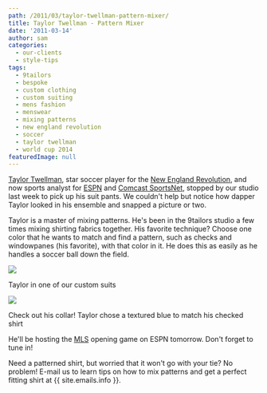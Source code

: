```yaml
---
path: /2011/03/taylor-twellman-pattern-mixer/
title: Taylor Twellman - Pattern Mixer
date: '2011-03-14'
author: sam
categories:
  - our-clients
  - style-tips
tags:
  - 9tailors
  - bespoke
  - custom clothing
  - custom suiting
  - mens fashion
  - menswear
  - mixing patterns
  - new england revolution
  - soccer
  - taylor twellman
  - world cup 2014
featuredImage: null
---
```

[Taylor Twellman](http://www.twellmansoccerne.com/), star soccer player for the [New England Revolution](http://www.revolutionsoccer.net/), and now sports analyst for [ESPN](http://espn.com/) and [Comcast SportsNet](http://www.csnne.com/), stopped by our studio last week to pick up his suit pants. We couldn't help but notice how dapper Taylor looked in his ensemble and snapped a picture or two.

Taylor is a master of mixing patterns. He's been in the 9tailors studio a few times mixing shirting fabrics together. His favorite technique? Choose one color that he wants to match and find a pattern, such as checks and windowpanes (his favorite), with that color in it. He does this as easily as he handles a soccer ball down the field.

[![](https://lh4.googleusercontent.com/-jKEHOIsk8EM/TX6NWT-AWCI/AAAAAAAAIuA/z_3Tj3TfhX0/s400/ttwellman_3.jpg)](https://lh4.googleusercontent.com/-jKEHOIsk8EM/TX6NWT-AWCI/AAAAAAAAIuA/z_3Tj3TfhX0/s1600/ttwellman_3.jpg)

Taylor in one of our custom suits

[![](https://lh3.googleusercontent.com/-tLZQM-QKq6M/TX6NXbGL2LI/AAAAAAAAIuE/F_qZ9rx4Owg/s400/ttwellman_2.jpg)](https://lh3.googleusercontent.com/-tLZQM-QKq6M/TX6NXbGL2LI/AAAAAAAAIuE/F_qZ9rx4Owg/s1600/ttwellman_2.jpg)

Check out his collar! Taylor chose a textured blue to match his checked shirt

He'll be hosting the [MLS](http://www.mlssoccer.com/) opening game on ESPN tomorrow. Don't forget to tune in!

Need a patterned shirt, but worried that it won't go with your tie? No problem! E-mail us to learn tips on how to mix patterns and get a perfect fitting shirt at {{ site.emails.info }}.